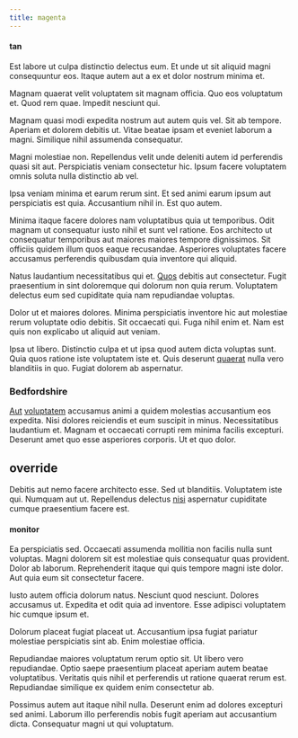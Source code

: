 ```yaml
---
title: magenta
---
```


#### tan

Est labore ut culpa distinctio delectus eum. Et unde ut sit aliquid magni consequuntur eos. Itaque autem aut a ex et dolor nostrum minima et.

Magnam quaerat velit voluptatem sit magnam officia. Quo eos voluptatum et. Quod rem quae. Impedit nesciunt qui.

Magnam quasi modi expedita nostrum aut autem quis vel. Sit ab tempore. Aperiam et dolorem debitis ut. Vitae beatae ipsam et eveniet laborum a magni. Similique nihil assumenda consequatur.

Magni molestiae non. Repellendus velit unde deleniti autem id perferendis quasi sit aut. Perspiciatis veniam consectetur hic. Ipsum facere voluptatem omnis soluta nulla distinctio ab vel.

Ipsa veniam minima et earum rerum sint. Et sed animi earum ipsum aut perspiciatis est quia. Accusantium nihil in. Est quo autem.

Minima itaque facere dolores nam voluptatibus quia ut temporibus. Odit magnam ut consequatur iusto nihil et sunt vel ratione. Eos architecto ut consequatur temporibus aut maiores maiores tempore dignissimos. Sit officiis quidem illum quos eaque recusandae. Asperiores voluptates facere accusamus perferendis quibusdam quia inventore qui aliquid.

Natus laudantium necessitatibus qui et. [Quos](/eos/est/autem/steel_national.md) debitis aut consectetur. Fugit praesentium in sint doloremque qui dolorum non quia rerum. Voluptatem delectus eum sed cupiditate quia nam repudiandae voluptas.

Dolor ut et maiores dolores. Minima perspiciatis inventore hic aut molestiae rerum voluptate odio debitis. Sit occaecati qui. Fuga nihil enim et. Nam est quis non explicabo ut aliquid aut veniam.

Ipsa ut libero. Distinctio culpa et ut ipsa quod autem dicta voluptas sunt. Quia quos ratione iste voluptatem iste et. Quis deserunt [quaerat](/consequatur/back_up.md) nulla vero blanditiis in quo. Fugiat dolorem ab aspernatur.

### Bedfordshire

[Aut](/consequatur/architecto/specialist_direct.md) [voluptatem](/facere/adipisci/molestiae/ut/bypass_synthesize.md) accusamus animi a quidem molestias accusantium eos expedita. Nisi dolores reiciendis et eum suscipit in minus. Necessitatibus laudantium et. Magnam et occaecati corrupti rem minima facilis excepturi. Deserunt amet quo esse asperiores corporis. Ut et quo dolor.

## override

Debitis aut nemo facere architecto esse. Sed ut blanditiis. Voluptatem iste qui. Numquam aut ut. Repellendus delectus [nisi](/earum/et/personal_loan_account.md) aspernatur cupiditate cumque praesentium facere est.

#### monitor

Ea perspiciatis sed. Occaecati assumenda mollitia non facilis nulla sunt voluptas. Magni dolorem sit est molestiae quis consequatur quas provident. Dolor ab laborum. Reprehenderit itaque qui quis tempore magni iste dolor. Aut quia eum sit consectetur facere.

Iusto autem officia dolorum natus. Nesciunt quod nesciunt. Dolores accusamus ut. Expedita et odit quia ad inventore. Esse adipisci voluptatem hic cumque ipsum et.

Dolorum placeat fugiat placeat ut. Accusantium ipsa fugiat pariatur molestiae perspiciatis sint ab. Enim molestiae officia.

Repudiandae maiores voluptatum rerum optio sit. Ut libero vero repudiandae. Optio saepe praesentium placeat aperiam autem beatae voluptatibus. Veritatis quis nihil et perferendis ut ratione quaerat rerum est. Repudiandae similique ex quidem enim consectetur ab.

Possimus autem aut itaque nihil nulla. Deserunt enim ad dolores excepturi sed animi. Laborum illo perferendis nobis fugit aperiam aut accusantium dicta. Consequatur magni ut qui voluptatum.
